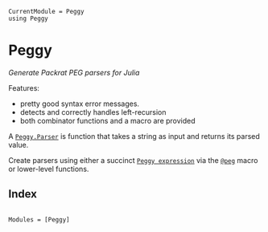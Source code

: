 ```@meta
CurrentModule = Peggy
using Peggy
```
# Peggy

*Generate Packrat PEG parsers for Julia* 

Features:

- pretty good syntax error messages. 
- detects and correctly handles left-recursion
- both combinator functions and a macro are provided

A [`Peggy.Parser`](@ref) is function that takes a string as input and returns its parsed value.

Create parsers using either a succinct [`Peggy expression`](#peggy-expresions) via the [`@peg`](@ref) macro
or lower-level functions.

## Index
```@index
```

```@autodocs
Modules = [Peggy]
```

